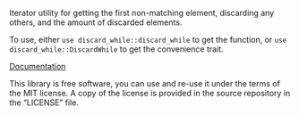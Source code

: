 Iterator utility for getting the first non-matching element,
discarding any others, and the amount of discarded elements.

To use, either `use discard_while::discard_while` to get the function,
or `use discard_while::DiscardWhile` to get the convenience trait.

[Documentation](https://docs.rs/discard-while/0.1.5/discard_while/)

This library is free software, you can use and re-use it under the terms
of the MIT license. A copy of the license is provided in the source
repository in the “LICENSE” file.
